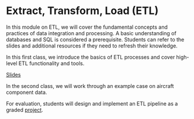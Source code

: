 # Extract, Transform, Load (ETL)

In this module on ETL, we will cover the fundamental concepts and practices of data integration and processing. A basic understanding of databases and SQL is considered a prerequisite. Students can refer to the slides and additional resources if they need to refresh their knowledge.

In this first class, we introduce the basics of ETL processes and cover high-level ETL functionality and tools.

[Slides](https://raw.githubusercontent.com/SupaeroDataScience/DE/master/readings/ETL.pdf)

In the second class, we will work through an example case on aircraft component data.

For evaluation, students will design and implement an ETL pipeline as a graded [project](0_4_project.md).
